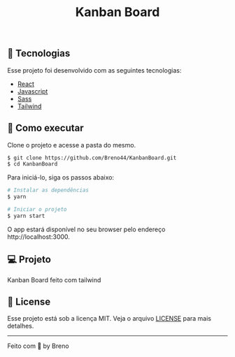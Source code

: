 <h1 align="center">
  Kanban Board
</h1>

<br>

## 🧪 Tecnologias

Esse projeto foi desenvolvido com as seguintes tecnologias:

- [React](https://reactjs.org)
- [Javascript](https://www.javascript.com/)
- [Sass](https://sass-lang.com/)
- [Tailwind](https://tailwindcss.com/)

## 🚀 Como executar

Clone o projeto e acesse a pasta do mesmo.

```bash
$ git clone https://github.com/Breno44/KanbanBoard.git
$ cd KanbanBoard
```

Para iniciá-lo, siga os passos abaixo:

```bash
# Instalar as dependências
$ yarn

# Iniciar o projeto
$ yarn start
```

O app estará disponível no seu browser pelo endereço http://localhost:3000.

## 💻 Projeto

Kanban Board feito com tailwind

## 📝 License

Esse projeto está sob a licença MIT. Veja o arquivo [LICENSE](LICENSE.md) para mais detalhes.

---

Feito com 💜 by Breno
